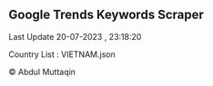 

## Google Trends Keywords Scraper 
 
Last Update 20-07-2023 , 23:18:20

Country List :
VIETNAM.json



© Abdul Muttaqin 
